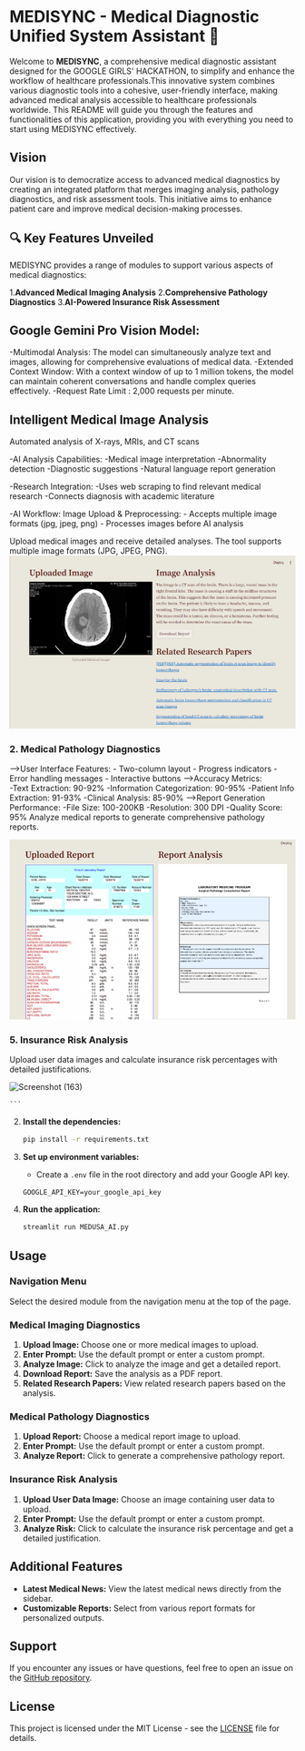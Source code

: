 # MEDISYNC - Medical Diagnostic Unified System Assistant 🏥

Welcome to **MEDISYNC**, a comprehensive medical diagnostic assistant designed for the GOOGLE GIRLS' HACKATHON, to simplify and enhance the workflow of healthcare professionals.This innovative system combines various diagnostic tools into a cohesive, user-friendly interface, making advanced medical analysis accessible to healthcare professionals worldwide. This README will guide you through the features and functionalities of this application, providing you with everything you need to start using MEDISYNC  effectively.





## Vision

Our vision is to democratize access to advanced medical diagnostics by creating an integrated platform that merges imaging analysis, pathology diagnostics, and risk assessment tools. This initiative aims to enhance patient care and improve medical decision-making processes.

## 🔍 Key Features Unveiled
MEDISYNC provides a range of modules to support various aspects of medical diagnostics:

1.**Advanced Medical Imaging Analysis**
2.**Comprehensive Pathology Diagnostics**
3.**AI-Powered Insurance Risk Assessment**

## Google Gemini Pro Vision Model:

-Multimodal Analysis: The model can simultaneously analyze text and images, allowing for comprehensive evaluations of medical data.
-Extended Context Window: With a context window of up to 1 million tokens, the model can maintain coherent conversations and handle complex queries effectively.
-Request Rate Limit : 2,000 requests per minute.

## Intelligent Medical Image Analysis

Automated analysis of X-rays, MRIs, and CT scans

-AI Analysis Capabilities:
     -Medical image interpretation
     -Abnormality detection
     -Diagnostic suggestions
     -Natural language report generation

-Research Integration:
     -Uses web scraping to find relevant medical research
     -Connects diagnosis with academic literature

-AI Workflow: Image Upload & Preprocessing:
     - Accepts multiple image formats (jpg, jpeg, png)
     - Processes images before AI analysis

Upload medical images and receive detailed analyses. The tool supports multiple image formats (JPG, JPEG, PNG).
![alt text](image.png)



### 2. Medical Pathology Diagnostics
-->User Interface Features: 
     - Two-column layout
     - Progress indicators
     - Error handling messages
     - Interactive buttons
-->Accuracy Metrics:     
     -Text Extraction: 90-92%
     -Information Categorization: 90-95%
     -Patient Info Extraction: 91-93%
     -Clinical Analysis: 85-90%
-->Report Generation Performance:
      -File Size: 100-200KB
      -Resolution: 300 DPI
      -Quality Score: 95%
Analyze medical reports to generate comprehensive pathology reports.

![alt text](image-1.png)






### 5. Insurance Risk Analysis

Upload user data images and calculate insurance risk percentages with detailed justifications.

![Screenshot (163)](https://github.com/user-attachments/assets/635d753f-e61d-4d3c-872a-e5cbb9464b26)




    ```

2. **Install the dependencies:**
    ```sh
    pip install -r requirements.txt
    ```

3. **Set up environment variables:**
    - Create a `.env` file in the root directory and add your Google API key.
    ```env
    GOOGLE_API_KEY=your_google_api_key
    ```

4. **Run the application:**
    ```sh
    streamlit run MEDUSA_AI.py
    ```

## Usage

### Navigation Menu

Select the desired module from the navigation menu at the top of the page.

### Medical Imaging Diagnostics

1. **Upload Image:** Choose one or more medical images to upload.
2. **Enter Prompt:** Use the default prompt or enter a custom prompt.
3. **Analyze Image:** Click to analyze the image and get a detailed report.
4. **Download Report:** Save the analysis as a PDF report.
5. **Related Research Papers:** View related research papers based on the analysis.



### Medical Pathology Diagnostics

1. **Upload Report:** Choose a medical report image to upload.
2. **Enter Prompt:** Use the default prompt or enter a custom prompt.
3. **Analyze Report:** Click to generate a comprehensive pathology report.



### Insurance Risk Analysis

1. **Upload User Data Image:** Choose an image containing user data to upload.
2. **Enter Prompt:** Use the default prompt or enter a custom prompt.
3. **Analyze Risk:** Click to calculate the insurance risk percentage and get a detailed justification.



## Additional Features

- **Latest Medical News:** View the latest medical news directly from the sidebar.
- **Customizable Reports:** Select from various report formats for personalized outputs.

## Support

If you encounter any issues or have questions, feel free to open an issue on the [GitHub repository](https://github.com/swayam-the-coder/medusa-ai/issues).

## License

This project is licensed under the MIT License - see the [LICENSE](LICENSE) file for details.

 
